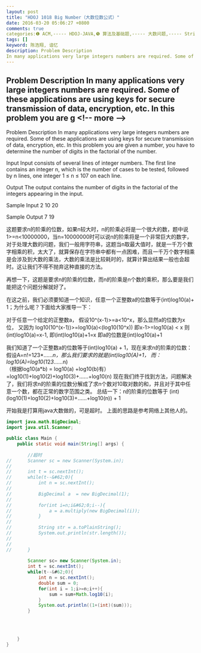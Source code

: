 ```yaml
---
layout: post
title: "HDOJ 1018 Big Number（大数位数公式）"
date: 2016-03-20 05:06:27 +0800
comments: true
categories:❶ ACM,----- HDOJ-JAVA,❺ 算法及基础题,----- 大数问题,----- String
tags: []
keyword: 陈浩翔, 谙忆
description: Problem Description 
In many applications very large integers numbers are required. Some of these applications are using keys for secure transmission of data, encryption, etc. In this problem you are g 
---
```



Problem Description 
In many applications very large integers numbers are required. Some of these applications are using keys for secure transmission of data, encryption, etc. In this problem you are g
&#60;!-- more --&#62;
----------

Problem Description
In many applications very large integers numbers are required. Some of these applications are using keys for secure transmission of data, encryption, etc. In this problem you are given a number, you have to determine the number of digits in the factorial of the number.

 

Input
Input consists of several lines of integer numbers. The first line contains an integer n, which is the number of cases to be tested, followed by n lines, one integer 1 ≤ n ≤ 107 on each line.

 

Output
The output contains the number of digits in the factorial of the integers appearing in the input.

 

Sample Input
2
10
20
 

Sample Output
7
19

这题要求n的阶乘的位数，如果n较大时，n的阶乘必将是一个很大的数，题中说1>=n&#60;10000000，当n=10000000时可以说n的阶乘将是一个非常巨大的数字，对于处理大数的问题，我们一般用字符串，这题当n取最大值时，就是一千万个数字相乘的积，太大了，就算保存在字符串中都有一点困难，而且一千万个数字相乘是会涉及到大数的乘法，大数的乘法是比较耗时的，就算计算出结果一般也会超时。这让我们不得不抛弃这种直接的方法。

再想一下，这题是要求n的阶乘的位数，而n的阶乘是n个数的乘积，那么要是我们能把这个问题分解就好了。

在这之前，我们必须要知道一个知识，任意一个正整数a的位数等于(int)log10(a)+ 1；为什么呢？下面给大家推导一下：

  对于任意一个给定的正整数a，
  假设10^(x-1)>=a&#60;10^x，那么显然a的位数为x位，
  又因为
  log10(10^(x-1))>=log10(a)&#60;(log10(10^x))
  即x-1>=log10(a) &#60; x
  则(int)log10(a)=x-1,
  即(int)log10(a)+1=x
  即a的位数是(int)log10(a)+1

我们知道了一个正整数a的位数等于(int)log10(a) + 1，现在来求n的阶乘的位数：
假设A=n!=1*2*3*......*n，那么我们要求的就是(int)log10(A)+1，
而：
log10(A)=log10(1*2*3*......n)  
（根据log10(a*b) = log10(a) +log10(b)有） =log10(1)+log10(2)+log10(3)+......+log10(n)
现在我们终于找到方法，问题解决了，我们将求n的阶乘的位数分解成了求n个数对10取对数的和，并且对于其中任意一个数，都在正常的数字范围之类。
总结一下：n的阶乘的位数等于
		  (int)(log10(1)+log10(2)+log10(3)+......+log10(n)) + 1


开始我是打算用java大数做的，可是超时。
上面的思路是参考网络上其他人的。

```java
import java.math.BigDecimal;
import java.util.Scanner;

public class Main {
	public static void main(String[] args) {
		
		//超时
//		Scanner sc = new Scanner(System.in);
//		
//		int t = sc.nextInt();
//		while(t--&#62;0){
//			int n = sc.nextInt();
//
//			BigDecimal a  = new BigDecimal(1);
//			
//			for(int i=n;i&#62;0;i--){
//				a = a.multiply(new BigDecimal(i));
//			}
//			
//			String str = a.toPlainString();
//			System.out.println(str.length());
//			
//			
//		}
		
		Scanner sc= new Scanner(System.in);
		int t = sc.nextInt();
		while(t--&#62;0){
			int n = sc.nextInt();
			double sum = 0;
			for(int i = 1;i>=n;i++){
				sum = sum+Math.log10(i);
			}
			System.out.println((1+(int)(sum)));
		}
		
		
		
		
	}
}

```

